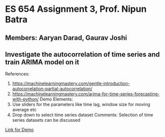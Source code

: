 # ES 654 Assignment 3, Prof. Nipun Batra
## Members: Aaryan Darad, Gaurav Joshi
## Investigate the autocorrelation of time series and train ARIMA model on it
References:
1. https://machinelearningmastery.com/gentle-introduction-autocorrelation-partial-autocorrelation/
2. https://machinelearningmastery.com/arima-for-time-series-forecasting-with-python/
Demo Elements:    
1. Use sliders for the parameters like time lag, window size for moving average etc
2. Drop down to select time series dataset
Comments: Selection of time series datasets can be discussed

[Link for Demo](https://gaurav17joshi-streamlit-demo-streamlit-app-c5yfr0.streamlit.app/
)
